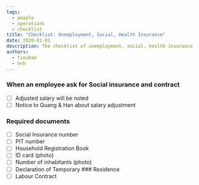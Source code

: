 ```yaml
---
tags: 
  - people
  - operations
  - checklist
title: "Checklist: Unemployment, Social, Health Insurance"
date: 2020-01-01
description: The checklist of unemployment, social, health insurance
authors: 
  - tieubao
  - hnh
---
```


### When an employee ask for Social insurance and contract
- [ ]  Adjusted salary will be noted
- [ ]  Notice to Quang & Han about salary adjustment

### Required documents
- [ ]  Social Insurance number
- [ ]  PIT number
- [ ]  Household Registration Book
- [ ]  ID card (photo)
- [ ]  Number of inhabitants (photo)
- [ ]  Declaration of Temporary ### Residence
- [ ]  Labour Contract